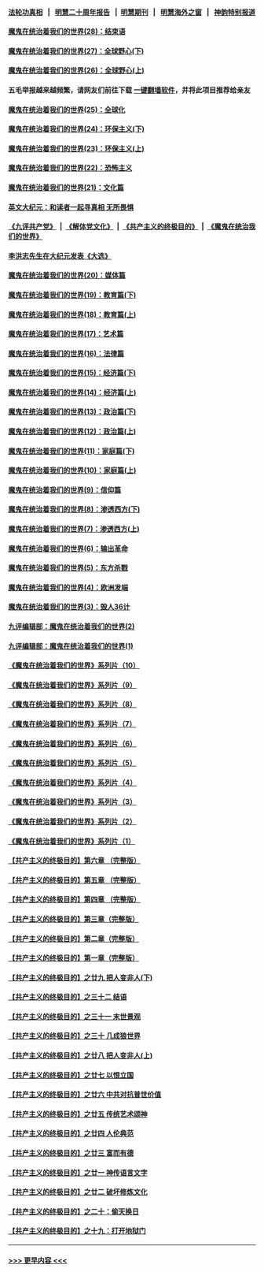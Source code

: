 #### [法轮功真相](https://github.com/gfw-breaker/truth/blob/master/README.md?t=0) &nbsp;&nbsp;|&nbsp;&nbsp; [明慧二十周年报告](https://github.com/gfw-breaker/mh-reports/blob/master/README.md?t=0) &nbsp;&nbsp;|&nbsp;&nbsp;[明慧期刊](https://github.com/gfw-breaker/mh-qikan) &nbsp;&nbsp;|&nbsp;&nbsp; [明慧海外之窗](https://github.com/gfw-breaker/mh-news/blob/master/README.md?t=0) &nbsp;&nbsp;|&nbsp;&nbsp; [神韵特别报道](https://github.com/gfw-breaker/mh-news/blob/master/shenyun.md?t=0)
#### [魔鬼在统治着我们的世界(28)：结束语](../pages/nsc422/n10936246.md?t=07071451) 
#### [魔鬼在统治着我们的世界(27)：全球野心(下)](../pages/nsc422/n10928319.md?t=07071451) 
#### [魔鬼在统治着我们的世界(26)：全球野心(上)](../pages/nsc422/n10900318.md?t=07071451) 
#### 五毛举报越来越频繁，请网友们前往下载 [一键翻墙软件](https://github.com/gfw-breaker/ssr-accounts)，并将此项目推荐给亲友
#### [魔鬼在统治着我们的世界(25)：全球化](../pages/nsc422/n10788205.md?t=07071451) 
#### [魔鬼在统治着我们的世界(24)：环保主义(下)](../pages/nsc422/n10695307.md?t=07071451) 
#### [魔鬼在统治着我们的世界(23)：环保主义(上)](../pages/nsc422/n10688613.md?t=07071451) 
#### [魔鬼在统治着我们的世界(22)：恐怖主义](../pages/nsc422/n10614727.md?t=07071451) 
#### [魔鬼在统治着我们的世界(21)：文化篇](../pages/nsc422/n10597706.md?t=07071451) 
#### [英文大纪元：和读者一起寻真相 无所畏惧](../pages/nsc422/n12542027.md?t=07071451) 
#### [《九评共产党》](https://github.com/begood0513/9ping.md/blob/master/README.md) &nbsp;|&nbsp; [《解体党文化》](../../../../jtdwh.md/blob/master/README.md)  &nbsp;|&nbsp; [《共产主义的终极目的》](../../../../gczydzjmd.md/blob/master/README.md) &nbsp;|&nbsp; [《魔鬼在统治我们的世界》](../../../../mgztzwmdsj.md/blob/master/README.md) 
#### [李洪志先生在大纪元发表《大选》](../pages/nsc422/n12534746.md?t=07071451) 
#### [魔鬼在统治着我们的世界(20)：媒体篇](../pages/nsc422/n10586579.md?t=07071451) 
#### [魔鬼在统治着我们的世界(19)：教育篇(下)](../pages/nsc422/n10564808.md?t=07071451) 
#### [魔鬼在统治着我们的世界(18)：教育篇(上)](../pages/nsc422/n10526970.md?t=07071451) 
#### [魔鬼在统治着我们的世界(17)：艺术篇](../pages/nsc422/n10499093.md?t=07071451) 
#### [魔鬼在统治着我们的世界(16)：法律篇](../pages/nsc422/n10485969.md?t=07071451) 
#### [魔鬼在统治着我们的世界(15)：经济篇(下)](../pages/nsc422/n10469975.md?t=07071451) 
#### [魔鬼在统治着我们的世界(14)：经济篇(上)](../pages/nsc422/n10457370.md?t=07071451) 
#### [魔鬼在统治着我们的世界(13)：政治篇(下)](../pages/nsc422/n10448270.md?t=07071451) 
#### [魔鬼在统治着我们的世界(12)：政治篇(上)](../pages/nsc422/n10444576.md?t=07071451) 
#### [魔鬼在统治着我们的世界(11)：家庭篇(下)](../pages/nsc422/n10440961.md?t=07071451) 
#### [魔鬼在统治着我们的世界(10)：家庭篇(上)](../pages/nsc422/n10435448.md?t=07071451) 
#### [魔鬼在统治着我们的世界(9)：信仰篇](../pages/nsc422/n10432159.md?t=07071451) 
#### [魔鬼在统治着我们的世界(8)：渗透西方(下)](../pages/nsc422/n10429603.md?t=07071451) 
#### [魔鬼在统治着我们的世界(7)：渗透西方(上)](../pages/nsc422/n10426013.md?t=07071451) 
#### [魔鬼在统治着我们的世界(6)：输出革命](../pages/nsc422/n10421536.md?t=07071451) 
#### [魔鬼在统治着我们的世界(5)：东方杀戮](../pages/nsc422/n10417707.md?t=07071451) 
#### [魔鬼在统治着我们的世界(4)：欧洲发端](../pages/nsc422/n10414890.md?t=07071451) 
#### [魔鬼在统治着我们的世界(3)：毁人36计](../pages/nsc422/n10411583.md?t=07071451) 
#### [九评编辑部：魔鬼在统治着我们的世界(2)](../pages/nsc422/n10410036.md?t=07071451) 
#### [九评编辑部：魔鬼在统治着我们的世界(1)](../pages/nsc422/n10406825.md?t=07071451) 
#### [《魔鬼在统治着我们的世界》系列片（10）](../pages/nsc422/n12292670.md?t=07071451) 
#### [《魔鬼在统治着我们的世界》系列片（9）](../pages/nsc422/n12290859.md?t=07071451) 
#### [《魔鬼在统治着我们的世界》系列片（8）](../pages/nsc422/n12287445.md?t=07071451) 
#### [《魔鬼在统治着我们的世界》系列片（7）](../pages/nsc422/n12283425.md?t=07071451) 
#### [《魔鬼在统治着我们的世界》系列片（6）](../pages/nsc422/n12282314.md?t=07071451) 
#### [《魔鬼在统治着我们的世界》系列片（5）](../pages/nsc422/n12281419.md?t=07071451) 
#### [《魔鬼在统治着我们的世界》系列片（4）](../pages/nsc422/n12274024.md?t=07071451) 
#### [《魔鬼在统治着我们的世界》系列片（3）](../pages/nsc422/n12271322.md?t=07071451) 
#### [《魔鬼在统治着我们的世界》系列片（2）](../pages/nsc422/n12269049.md?t=07071451) 
#### [《魔鬼在统治着我们的世界》系列片（1）](../pages/nsc422/n12267575.md?t=07071451) 
#### [【共产主义的终极目的】第六章 （完整版）](../pages/nsc422/n11428913.md?t=07071451) 
#### [【共产主义的终极目的】第五章 （完整版）](../pages/nsc422/n11428912.md?t=07071451) 
#### [【共产主义的终极目的】第四章 （完整版）](../pages/nsc422/n11428907.md?t=07071451) 
#### [【共产主义的终极目的】第三章（完整版）](../pages/nsc422/n11428848.md?t=07071451) 
#### [【共产主义的终极目的】第二章（完整版）](../pages/nsc422/n11428831.md?t=07071451) 
#### [【共产主义的终极目的】第一章（完整版）](../pages/nsc422/n11417651.md?t=07071451) 
#### [【共产主义的终极目的】之廿九 把人变非人(下)](../pages/nsc422/n11344140.md?t=07071451) 
#### [【共产主义的终极目的】之三十二 结语](../pages/nsc422/n11360535.md?t=07071451) 
#### [【共产主义的终极目的】之三十一 末世景观](../pages/nsc422/n11351129.md?t=07071451) 
#### [【共产主义的终极目的】之三十 几成狼世界](../pages/nsc422/n11348280.md?t=07071451) 
#### [【共产主义的终极目的】之廿八 把人变非人(上)](../pages/nsc422/n11340492.md?t=07071451) 
#### [【共产主义的终极目的】之廿七 以恨立国](../pages/nsc422/n11336944.md?t=07071451) 
#### [【共产主义的终极目的】之廿六 中共对抗普世价值](../pages/nsc422/n11324785.md?t=07071451) 
#### [【共产主义的终极目的】之廿五 传统艺术颂神](../pages/nsc422/n11296396.md?t=07071451) 
#### [【共产主义的终极目的】之廿四 人伦典范](../pages/nsc422/n11296397.md?t=07071451) 
#### [【共产主义的终极目的】之廿三 富而有德](../pages/nsc422/n11283598.md?t=07071451) 
#### [【共产主义的终极目的】之廿一 神传语言文字](../pages/nsc422/n11263265.md?t=07071451) 
#### [【共产主义的终极目的】之廿二 破坏修炼文化](../pages/nsc422/n11245728.md?t=07071451) 
#### [【共产主义的终极目的】之二十：偷天换日](../pages/nsc422/n11238846.md?t=07071451) 
#### [【共产主义的终极目的】之十九：打开地狱门](../pages/nsc422/n11206376.md?t=07071451) 

----
#### [ >>> 更早内容 <<< ](../indexes/nsc422-earlier.md)
